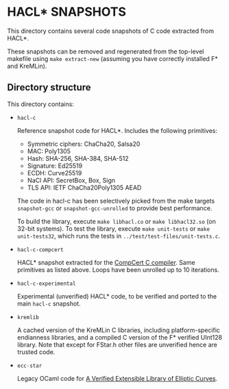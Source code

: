 # HACL* SNAPSHOTS

This directory contains several code snapshots of C code extracted from HACL*.

These snapshots can be removed and regenerated from the top-level makefile using
`make extract-new` (assuming you have correctly installed F* and KreMLin).


## Directory structure

This directory contains:

- `hacl-c`

  Reference snapshot code for HACL*. Includes the following primitives:
  - Symmetric ciphers: ChaCha20, Salsa20
  - MAC: Poly1305
  - Hash: SHA-256, SHA-384, SHA-512
  - Signature: Ed25519
  - ECDH: Curve25519
  - NaCl API: SecretBox, Box, Sign
  - TLS API: IETF ChaCha20Poly1305 AEAD

  The code in hacl-c has been selectively picked from the make targets `snapshot-gcc`
  or `snapshot-gcc-unrolled` to provide best performance.
  
  To build the library, execute `make libhacl.co` or `make libhacl32.so` (on 32-bit systems).
  To test the library, execute `make unit-tests` or `make unit-tests32`, which
  runs the tests in `../test/test-files/unit-tests.c`.

- `hacl-c-compcert`

  HACL* snapshot extracted for the [CompCert C compiler](www.http://compcert.inria.fr/).
  Same primitives as listed above. Loops have been unrolled up to 10 iterations.

- `hacl-c-experimental`

  Experimental (unverified) HACL* code, to be verified and ported to the main `hacl-c` snapshot.

- `kremlib`

  A cached version of the KreMLin C libraries, including platform-specific endianness libraries, 
  and a compiled C version of the F* verified UInt128 library. Note that except for FStar.h other files
  are unverified hence are trusted code.

- `ecc-star`

  Legacy OCaml code for [A Verified Extensible Library of Elliptic Curves](http://ieeexplore.ieee.org/document/7536383/).
